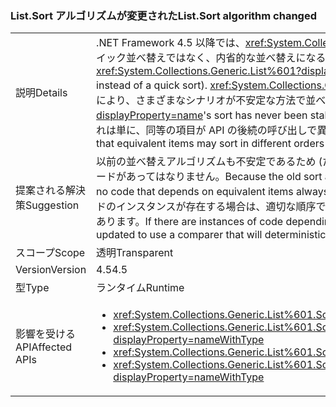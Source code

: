 ### <a name="listsort-algorithm-changed"></a><span data-ttu-id="1a7a8-101">List.Sort アルゴリズムが変更された</span><span class="sxs-lookup"><span data-stu-id="1a7a8-101">List.Sort algorithm changed</span></span>

|   |   |
|---|---|
|<span data-ttu-id="1a7a8-102">説明</span><span class="sxs-lookup"><span data-stu-id="1a7a8-102">Details</span></span>|<span data-ttu-id="1a7a8-103">.NET Framework 4.5 以降では、<xref:System.Collections.Generic.List%601?displayProperty=name> の並べ替えアルゴリズムが (クイック並べ替えではなく、内省的な並べ替えになるように) 変更されました。</span><span class="sxs-lookup"><span data-stu-id="1a7a8-103">Beginning in .NET Framework 4.5, <xref:System.Collections.Generic.List%601?displayProperty=name>'s sort algorithm has changed (to be an introspective sort instead of a quick sort).</span></span> <span data-ttu-id="1a7a8-104"><xref:System.Collections.Generic.List%601?displayProperty=name> の並べ替えは安定しますが、この変更により、さまざまなシナリオが不安定な方法で並べ替えられる可能性があります。</span><span class="sxs-lookup"><span data-stu-id="1a7a8-104"><xref:System.Collections.Generic.List%601?displayProperty=name>'s sort has never been stable, but this change may cause different scenarios to sort in unstable ways.</span></span> <span data-ttu-id="1a7a8-105">これは単に、同等の項目が API の後続の呼び出しで異なる順序で並べ替えられる可能性があることを意味します。</span><span class="sxs-lookup"><span data-stu-id="1a7a8-105">That simply means that equivalent items may sort in different orders in subsequent calls of the API.</span></span>|
|<span data-ttu-id="1a7a8-106">提案される解決策</span><span class="sxs-lookup"><span data-stu-id="1a7a8-106">Suggestion</span></span>|<span data-ttu-id="1a7a8-107">以前の並べ替えアルゴリズムも不安定であるため (ただし、方法は若干異なる)、特定の順序で常に並べ替える同等の項目に依存するコードがあってはなりません。</span><span class="sxs-lookup"><span data-stu-id="1a7a8-107">Because the old sort algorithm was also unstable (though in slightly different ways), there should be no code that depends on equivalent items always sorting in a particular order.</span></span> <span data-ttu-id="1a7a8-108">それに依存していて、以前の動作で問題がないコードのインスタンスが存在する場合は、適切な順序で項目を決定論的に並べ替える比較子を使用するようにそのコードを更新する必要があります。</span><span class="sxs-lookup"><span data-stu-id="1a7a8-108">If there are instances of code depending upon that and being lucky with the old behavior, that code should be updated to use a comparer that will deterministically sort the items in the desired order.</span></span>|
|<span data-ttu-id="1a7a8-109">スコープ</span><span class="sxs-lookup"><span data-stu-id="1a7a8-109">Scope</span></span>|<span data-ttu-id="1a7a8-110">透明</span><span class="sxs-lookup"><span data-stu-id="1a7a8-110">Transparent</span></span>|
|<span data-ttu-id="1a7a8-111">Version</span><span class="sxs-lookup"><span data-stu-id="1a7a8-111">Version</span></span>|<span data-ttu-id="1a7a8-112">4.5</span><span class="sxs-lookup"><span data-stu-id="1a7a8-112">4.5</span></span>|
|<span data-ttu-id="1a7a8-113">型</span><span class="sxs-lookup"><span data-stu-id="1a7a8-113">Type</span></span>|<span data-ttu-id="1a7a8-114">ランタイム</span><span class="sxs-lookup"><span data-stu-id="1a7a8-114">Runtime</span></span>|
|<span data-ttu-id="1a7a8-115">影響を受ける API</span><span class="sxs-lookup"><span data-stu-id="1a7a8-115">Affected APIs</span></span>|<ul><li><xref:System.Collections.Generic.List%601.Sort?displayProperty=nameWithType></li><li><xref:System.Collections.Generic.List%601.Sort(System.Collections.Generic.IComparer{%600})?displayProperty=nameWithType></li><li><xref:System.Collections.Generic.List%601.Sort(System.Comparison{%600})?displayProperty=nameWithType></li><li><xref:System.Collections.Generic.List%601.Sort(System.Int32,System.Int32,System.Collections.Generic.IComparer{%600})?displayProperty=nameWithType></li></ul>|

